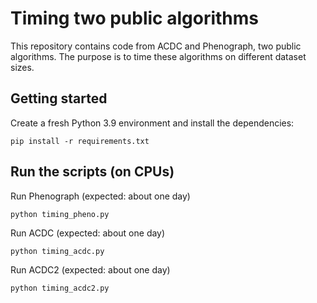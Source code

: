 # Timing two public algorithms

This repository contains code from ACDC and Phenograph, two public algorithms. The purpose is to time these algorithms on different dataset sizes.

## Getting started

Create a fresh Python 3.9 environment and install the dependencies:

```
pip install -r requirements.txt
```

## Run the scripts (on CPUs)

Run Phenograph (expected: about one day)

```
python timing_pheno.py
```

Run ACDC (expected: about one day)

```
python timing_acdc.py
```

Run ACDC2 (expected: about one day)

```
python timing_acdc2.py
```
